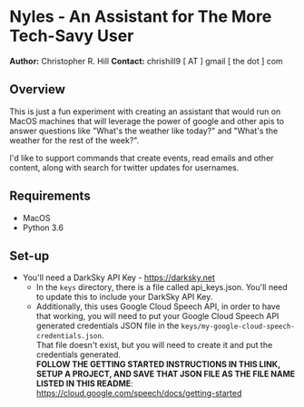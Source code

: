# Nyles - An Assistant for The More Tech-Savy User

**Author:** Christopher R. Hill 
**Contact:** chrishill9 [ AT ] gmail [ the dot ] com

## Overview 
This is just a fun experiment with creating an assistant that would run on 
MacOS machines that will leverage the power of google and other apis to answer
questions like "What's the weather like today?" and "What's the weather for the rest of the week?".

I'd like to support commands that create events, read emails and other content, along with 
search for twitter updates for usernames. 

## Requirements 
* MacOS
* Python 3.6

## Set-up
* You'll need a DarkSky API Key - https://darksky.net
	- In the `keys` directory, there is a file called api_keys.json.  You'll need to update this
	   to include your DarkSky API Key. 
	- Additionally, this uses Google Cloud Speech API, in order to have that working, you will need to put your 
		Google Cloud Speech API generated credentials JSON file in the ```keys/my-google-cloud-speech-credentials.json```.  
		That file doesn't exist, but you will need to create it and put the credentials generated.  
		**FOLLOW THE GETTING STARTED INSTRUCTIONS IN THIS LINK, SETUP A PROJECT, AND SAVE THAT JSON FILE AS THE FILE NAME LISTED IN THIS README**: https://cloud.google.com/speech/docs/getting-started    


